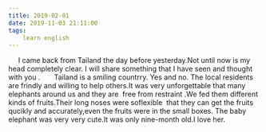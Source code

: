 ```yaml
---
title: 2019-02-01
date: 2019-11-03 21:11:00
tags:
    learn english
---
```

     I came back from Tailand the day before yesterday.Not until now is my head completely clear. I will share something that I have seen and thought with you .       Tailand is a smiling countrry. Yes and no. The local residents are frindly and willing to help others.It was very unforgettable that many elephants around us and they are  free from restraint .We fed them different kinds of fruits.Their long noses were soflexible  that they can get the fruits qucikly and accurately,even the fruits were in the small boxes. The baby elephant was very very cute.It was only nine-month old.I love her. 